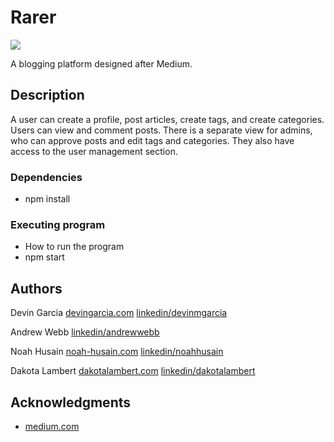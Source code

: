# Rarer

![](src/images/rarer.gif)

A blogging platform designed after Medium.

## Description

A user can create a profile, post articles, create tags, and create categories. Users can view and comment posts.
There is a separate view for admins, who can approve posts and edit tags and categories. They also have access to
the user management section.

### Dependencies

* npm install

### Executing program

* How to run the program
* npm start

## Authors

Devin Garcia
[devingarcia.com](www.devingarcia.com)
[linkedin/devinmgarcia](https://www.linkedin.com/in/devinmgarcia/)

Andrew Webb
[linkedin/andrewwebb](https://www.linkedin.com/in/andrew-webb07/)

Noah Husain
[noah-husain.com](https://noah-husain.netlify.app/)
[linkedin/noahhusain](https://www.linkedin.com/in/noah-husain/)

Dakota Lambert
[dakotalambert.com](http://dakotalambert.com/)
[linkedin/dakotalambert](https://www.linkedin.com/in/dakotashaynelambert/)

## Acknowledgments

* [medium.com](https://medium.com/)

